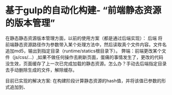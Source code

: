 # 基于gulp的自动化构建- “前端静态资源的版本管理”
在静态静态资源版本管理方面，以前的使用方案（都是通过后端实现）：
后端 将前端静态资源路径作为参数带入某个处理方法中，然后读取真个文件内容。文件名追加md5，输出到指定目录（runtime/statics根目录下）。
弊端：前端更改某个文件（js/css/...）,如果不做任何操作去刷新页面，蛋痛的事情发生了，更改的代码没生效，页面缓存了上一次已完成加载的静态资源。怎么办？手动去后端指定目录去手动删除生成的文件，解除缓存。

目前已实现的解决方案:
在构建阶段计算静态资源的hash值，并将该值已参数的形式追加到<link>、 <script>中的url
当某个文件被修改，在构建阶段只会重新计算该文件的hash值而不改变其他文件,并且会自动修改引用了该文件的各个模块的view文件。这样带来的好处：在更新时，非暴力清除所有静态资源文件，充分利用缓存；真正意义上的版本管理。

### 默认方案
如果使用gulp-rev + gulp-rev-collector，那么默认的效果如下：
``` bash
"css/main.css" => "dist/css/main-3d23dfgdf.css"
"js/main.js" => "dist/js/main-3d23dfgdf.js"
"images/banner.jpg" => "dist/images/banner-3d23dfgdf.jpg"
```
但是如果使用上面的方法，实现的是非覆盖式更新：即每次修改文件后，生成带新版本号的文件，而带旧版本号的文件不会被删除，长此以往，最后发现文件夹里累积了大量带旧版本号的无用文件。比如：main.css经历了三次修改，会累积三个文件：
```basename
main-232hwewef.css
main-234ft4545.css
main-5656gdesf.css
```
### 改进方案
##### 期望的效果：
```bash
href="dist/css/main-3d23dfgdf.css" => href="dist/css/main.css?v=3d23dfgdf"
src="dist/js/main-3d23dfgdf.js" => src="dist/js/main.js?v=3d23dfgdf"
src="dist/images/banner-3d23dfgdf.jpg" => src="dist/images/banner.jpg?v=3d23dfgdf"
```
##### 原理：
1、 gulp-rev 根据文件内容计算生成一个hash字符串，如：3d23dfgdf
2、 gulp-rev 生成一个映射表，列出映射关系
```bash
{
    main.css: main.css?v=3d23dfgdf
}
```
3、 gulp-rev-collector根据映射关系表，将<link>、<script>url中的文件名进行替换。
例如：main.css替换成main.css?v=3d23dfgdf
##### 如果改进
需要对gulp-rev和gulp-rev-collector进行修改。修改如下：
修改映射关系表中的属性值的格式：
打开node_modules\gulp-rev\index.js
```bash
第144行 manifest[originalFile] = revisionedFile;
改成 manifest[originalFile] = originalFile + '?v=' + file.revHash;
```
修改生成文件的文件名（原来是将hash值直接加入到文件名中，现在需要保持文件名不变）
打开node_modules\rev-path\index.js
```bash
第10行 return filename + '-' + hash + ext;
改成 return filename + ext;
```
打开node_modules\gulp-rev-collector\index.js
```bash
第30行 if ( path.basename(json[key]).replace(new RegExp( opts.revSuffix ), '' ) !==  path.basename(key) ) {
改成 if ( path.basename(json[key]).split('?')[0] !== path.basename(key) ) {
```
避免引用 URL 中的版本号累积：dist/css/main.css?v=3d23dfgdf => dist/css/main.css?v=3d23dfgdf?v=6e4cfcf9de
打开node_modules\gulp-rev-collector\index.js
```bash
第94行 regexp: new RegExp(  dirRule.dirRX + pattern, 'g' ),
改成 regexp: new RegExp(  dirRule.dirRX + pattern+'(\\?v=\\w{10})?', 'g' ),
```
### gulpfile.js配置
```bash
const gulp = require('gulp');
const babel = require('gulp-babel');
const uglify = require('gulp-uglify');
const rename = require('gulp-rename');
const concat = require('gulp-concat');
const less = require('gulp-less');
const minifycss = require('gulp-minify-css');
const imagemin = require('gulp-imagemin');
const plumber = require('gulp-plumber');

const rev = require('gulp-rev');
const revCollector = require('gulp-rev-collector');

// 压缩图片
gulp.task('convertImg', function() {
  return gulp.src('src/images/*')
    .pipe(imagemin({
        progressive: true,
        svgoPlugins: [{removeViewBox: false}]
    }))
    .pipe(gulp.dest('dist/statics/images/'))
});

//转换less文件   
gulp.task('convertLess', function() {
    return gulp.src('src/less/*.less')//该任务针对的文件
        .pipe(plumber())
        .pipe(less())//该任务调用的模块
        .pipe(concat('main.css'))
        .pipe(gulp.dest('dist/statics/css'))
        .pipe(rename({ suffix: '.min' }))
        .pipe(minifycss())
        .pipe(gulp.dest('dist/statics/css'))
});

//压缩，合并 模块js
gulp.task('convertPageJS', function() {
    return gulp.src('src/js/modules/*.js')      //需要操作的文件
        .pipe(babel({
            presets: ['es2015']
        }))
        .pipe(concat('main.js'))    //合并所有js到main.js
        .pipe(gulp.dest('dist/statics/js'))       //输出到文件夹
        .pipe(rename({suffix: '.min'}))   //rename压缩后的文件名
        .pipe(uglify())    //压缩
        .pipe(gulp.dest('dist/statics/js'))  //输出
});

//压缩，合并 公用js
gulp.task('convertPublicJs', function() {
    return gulp.src('src/js/public/*.js')      //需要操作的文件
        .pipe(concat('public.js'))    //合并所有js到main.js
        .pipe(gulp.dest('dist/statics/js'))       //输出到文件夹
        .pipe(rename({suffix: '.min'}))   //rename压缩后的文件名
        .pipe(uglify())    //压缩
        .pipe(gulp.dest('dist/statics/js'))  //输出
});

//压缩，合并 config.js配置
gulp.task('convertConfigJs', function() {
    return gulp.src('config/*.js')      //需要操作的文件
        .pipe(concat('config.js'))    //合并所有js到main.js
        .pipe(gulp.dest('dist/config'))       //输出到文件夹
        .pipe(rename({suffix: '.min'}))   //rename压缩后的文件名
        .pipe(uglify())    //压缩
        .pipe(gulp.dest('dist/config'))  //输出
});

// 第三方框架移植
gulp.task('convertFramesJs',function() {
    return gulp.src(['src/frames/**/*'])// 该任务针对的文件
        .pipe(gulp.dest('dist/frames'))
});

// 组件样式
gulp.task('convertComponentsLess', function() {
    return gulp.src('src/components/**/*.less')//该任务针对的文件
        .pipe(plumber())
        .pipe(less())
        .pipe(minifycss())
        .pipe(gulp.dest('dist/components/'))
});
// 组件脚本
gulp.task('convertComponentsJs', function() {
    return gulp.src('src/components/**/*.js')//该任务针对的文件
        // .pipe(uglify())
        .pipe(gulp.dest('dist/components/'))
});
// 组件HTML
gulp.task('convertComponentsHtml', function() {
    return gulp.src('src/components/**/*.html')//该任务针对的文件
        .pipe(gulp.dest('dist/components/'))
});

gulp.task('source-rev', function() {
    return gulp.src(['dist/**/**/*css', 'dist/**/**/*js'])
        .pipe(rev())
        .pipe(rev.manifest({
            path: 'rev-manifest.json'
        }))
        .pipe(gulp.dest('src/rev'));
});

gulp.task('source-rev-out', function() {
    return gulp.src(['src/rev/rev-manifest.json', 'src/view/**/*.html'])
        .pipe(revCollector())
        .pipe(gulp.dest('view'));
});

// 监视文件变化，自动执行任务
gulp.task('watch', function(){
    gulp.watch('src/less/*.less', ['convertLess']);
    gulp.watch('src/js/modules/*.js', ['convertPageJS']);
})

// 打包
gulp.task('build', ['convertPageJS', 'convertLess', 'convertComponentsLess', 'convertComponentsJs', 'convertComponentsHtml', 'convertPublicJs', 'convertConfigJs', 'convertFramesJs', 'source-rev', 'source-rev-out']);

// 开发
gulp.task('dev', ['convertPageJS', 'convertLess', 'watch']);
```